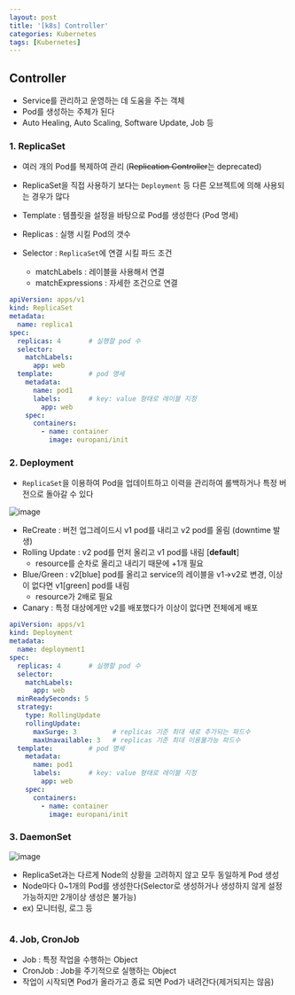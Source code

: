 ```yaml
---
layout: post
title: '[k8s] Controller'
categories: Kubernetes
tags: [Kubernetes]
---
```

## Controller
- Service를 관리하고 운영하는 데 도움을 주는 객체
- Pod를 생성하는 주체가 된다
- Auto Healing, Auto Scaling, Software Update, Job 등

### 1. ReplicaSet
- 여러 개의 Pod를 복제하여 관리 (~~Replication Controller~~는 deprecated)
- ReplicaSet을 직접 사용하기 보다는 `Deployment` 등 다른 오브젝트에 의해 사용되는 경우가 많다 

- Template : 템플릿을 설정을 바탕으로 Pod를 생성한다 (Pod 명세)
- Replicas : 실행 시킬 Pod의 갯수
- Selector : `ReplicaSet`에 연결 시킬 파드 조건
  - matchLabels : 레이블을 사용해서 연결
  - matchExpressions : 자세한 조건으로 연결

```yml
apiVersion: apps/v1
kind: ReplicaSet
metadata:
  name: replica1                                          
spec:
  replicas: 4       # 실행할 pod 수
  selector:
    matchLabels:
      app: web
  template:         # pod 명세
    metadata:
      name: pod1
      labels:       # key: value 형태로 레이블 지정
        app: web
    spec:
      containers:
        - name: container
          image: europani/init
```


### 2. Deployment
- `ReplicaSet`을 이용하여 Pod을 업데이트하고 이력을 관리하여 롤백하거나 특정 버전으로 돌아갈 수 있다

![image](https://github.com/europani/europani.github.io/assets/48157259/2975365d-023c-4d3a-834e-4be3d13674be)

- ReCreate : 버전 업그레이드시 v1 pod를 내리고 v2 pod를 올림 (downtime 발생)
- Rolling Update : v2 pod를 먼저 올리고 v1 pod를 내림 [**default**]
  - resource를 순차로 올리고 내리기 때문에 +1개 필요 
- Blue/Green : v2[blue] pod를 올리고 service의 레이블을 v1->v2로 변경, 이상이 없다면 v1[green] pod를 내림
  - resource가 2배로 필요 
- Canary : 특정 대상에게만 v2를 배포했다가 이상이 없다면 전체에게 배포

```yml
apiVersion: apps/v1
kind: Deployment
metadata:
  name: deployment1                                          
spec:
  replicas: 4       # 실행할 pod 수
  selector:
    matchLabels:
      app: web
  minReadySeconds: 5
  strategy:
    type: RollingUpdate
    rollingUpdate:
      maxSurge: 3         # replicas 기준 최대 새로 추가되는 파드수
      maxUnavailable: 3   # replicas 기준 최대 이용불가능 파드수
  template:         # pod 명세
    metadata:
      name: pod1
      labels:       # key: value 형태로 레이블 지정
        app: web
    spec:
      containers:
        - name: container
          image: europani/init
```


### 3. DaemonSet
![image](https://github.com/europani/europani.github.io/assets/48157259/85d698e5-d365-45c2-8e6e-fa2cc0270564)

- ReplicaSet과는 다르게 Node의 상황을 고려하지 않고 모두 동일하게 Pod 생성
- Node마다 0~1개의 Pod를 생성한다(Selector로 생성하거나 생성하지 않게 설정 가능하지만 2개이상 생성은 불가능)
- ex) 모니터링, 로그 등

```yml

```


### 4. Job, CronJob
- Job : 특정 작업을 수행하는 Object
- CronJob : Job을 주기적으로 실행하는 Object
- 작업이 시작되면 Pod가 올라가고 종료 되면 Pod가 내려간다(제거되지는 않음)